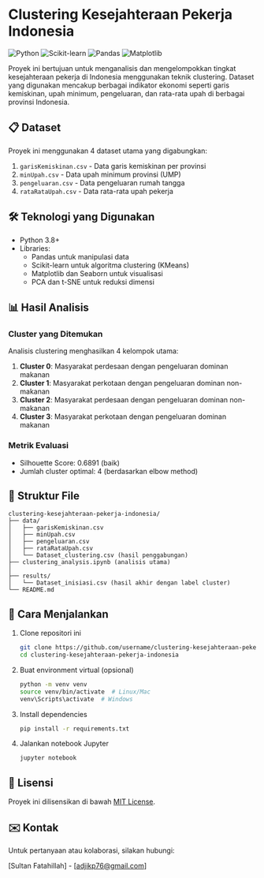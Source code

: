 # Clustering Kesejahteraan Pekerja Indonesia

![Python](https://img.shields.io/badge/Python-3.8%2B-blue)
![Scikit-learn](https://img.shields.io/badge/Scikit--learn-1.0.2-orange)
![Pandas](https://img.shields.io/badge/Pandas-1.4.0-red)
![Matplotlib](https://img.shields.io/badge/Matplotlib-3.5.1-green)

Proyek ini bertujuan untuk menganalisis dan mengelompokkan tingkat kesejahteraan pekerja di Indonesia menggunakan teknik clustering. Dataset yang digunakan mencakup berbagai indikator ekonomi seperti garis kemiskinan, upah minimum, pengeluaran, dan rata-rata upah di berbagai provinsi Indonesia.

## 📋 Dataset

Proyek ini menggunakan 4 dataset utama yang digabungkan:

1. `garisKemiskinan.csv` - Data garis kemiskinan per provinsi
2. `minUpah.csv` - Data upah minimum provinsi (UMP)
3. `pengeluaran.csv` - Data pengeluaran rumah tangga
4. `rataRataUpah.csv` - Data rata-rata upah pekerja

## 🛠️ Teknologi yang Digunakan

- Python 3.8+
- Libraries:
  - Pandas untuk manipulasi data
  - Scikit-learn untuk algoritma clustering (KMeans)
  - Matplotlib dan Seaborn untuk visualisasi
  - PCA dan t-SNE untuk reduksi dimensi

## 📊 Hasil Analisis

### Cluster yang Ditemukan

Analisis clustering menghasilkan 4 kelompok utama:

1. **Cluster 0**: Masyarakat perdesaan dengan pengeluaran dominan makanan
2. **Cluster 1**: Masyarakat perkotaan dengan pengeluaran dominan non-makanan
3. **Cluster 2**: Masyarakat perdesaan dengan pengeluaran dominan non-makanan
4. **Cluster 3**: Masyarakat perkotaan dengan pengeluaran dominan makanan

### Metrik Evaluasi

- Silhouette Score: 0.6891 (baik)
- Jumlah cluster optimal: 4 (berdasarkan elbow method)

## 📂 Struktur File

```
clustering-kesejahteraan-pekerja-indonesia/
├── data/
│   ├── garisKemiskinan.csv
│   ├── minUpah.csv
│   ├── pengeluaran.csv
│   ├── rataRataUpah.csv
│   └── Dataset_clustering.csv (hasil penggabungan)
├── clustering_analysis.ipynb (analisis utama)
│  
├── results/
│   └── Dataset_inisiasi.csv (hasil akhir dengan label cluster)
└── README.md
```

## 🚀 Cara Menjalankan

1. Clone repositori ini
   ```bash
   git clone https://github.com/username/clustering-kesejahteraan-pekerja-indonesia.git
   cd clustering-kesejahteraan-pekerja-indonesia
   ```

2. Buat environment virtual (opsional)
   ```bash
   python -m venv venv
   source venv/bin/activate  # Linux/Mac
   venv\Scripts\activate  # Windows
   ```

3. Install dependencies
   ```bash
   pip install -r requirements.txt
   ```

4. Jalankan notebook Jupyter
   ```bash
   jupyter notebook
   ```

## 📝 Lisensi

Proyek ini dilisensikan di bawah [MIT License](LICENSE).

## ✉️ Kontak

Untuk pertanyaan atau kolaborasi, silakan hubungi:

[Sultan Fatahillah] - [adjikp76@gmail.com]
